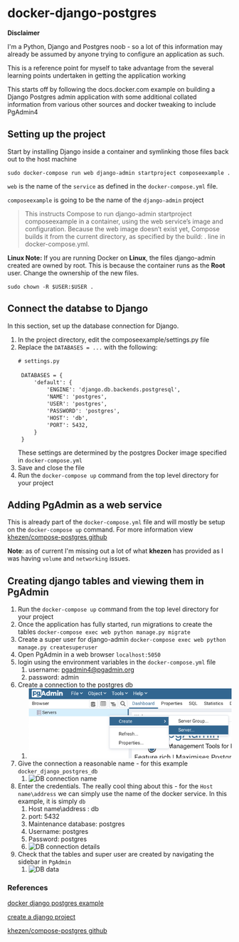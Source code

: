 # docker-django-postgres
**Disclaimer**

I'm a Python, Django and Postgres noob - so a lot of this information may already be assumed by anyone trying to configure an application as such. 

This is a reference point for myself to take advantage from the several learning points undertaken in getting the application working

This starts off by following the docs.docker.com example on building a Django Postgres admin application with some additional collated information from various other sources and docker tweaking to include PgAdmin4

## Setting up the project
Start by installing Django inside a container and symlinking those files back out to the host machine
```
sudo docker-compose run web django-admin startproject composeexample .
```
`web` is the name of the `service` as defined in the `docker-compose.yml` file.

`composeexample` is going to be the name of the `django-admin` project

> This instructs Compose to run django-admin startproject composeexample in a container, using the web service’s image and configuration. Because the web image doesn’t exist yet, Compose builds it from the current directory, as specified by the build: . line in docker-compose.yml.

**Linux Note:** If you are running Docker on **Linux**, the files django-admin created are owned by root. This is because the container runs as the **Root** user. Change the ownership of the new files.
```
sudo chown -R $USER:$USER .
```

## Connect the databse to Django
In this section, set up the database connection for Django.
1. In the project directory, edit the composeexample/settings.py file
2. Replace the `DATABASES = ...` with the following:
   ``` 
   # settings.py
   
    DATABASES = {
        'default': {
            'ENGINE': 'django.db.backends.postgresql',
            'NAME': 'postgres',
            'USER': 'postgres',
            'PASSWORD': 'postgres',
            'HOST': 'db',
            'PORT': 5432,
        }
    }
   ```
   These settings are determined by the postgres Docker image specified in `docker-compose.yml`
3. Save and close the file 
4. Run the `docker-compose up` command from the top level directory for your project

## Adding PgAdmin as a web service
This is already part of the `docker-compose.yml` file and will mostly be setup on the `docker-compose up` command. 
For more information view [khezen/compose-postgres github](https://github.com/khezen/compose-postgres)

**Note**: as of current I'm missing out a lot of what **khezen** has provided as I was having `volume` and `networking` issues.

## Creating django tables and viewing them in PgAdmin
1. Run the `docker-compose up` command from the top level directory for your project
2. Once the application has fully started, run migrations to create the tables `docker-compose exec web python manage.py migrate`
3. Create a super user for django-admin `docker-compose exec web python manage.py createsuperuser`
4. Open PgAdmin in a web browser `localhost:5050`
5. login using the environment variables in the `docker-compose.yml` file
   1. username: pgadmin4@pgadmin.org
   2. password: admin
6. Create a connection to the postgres db
   1. ![Create a connection to the db](https://github.com/SeanVowles/docker-django-postgres/blob/master/images/create_server.png)
7. Give the connection a reasonable name - for this example `docker_django_postgres_db`
   1. ![DB connection name](../docker-django-postgresql/images/db_connection_name.png)
8. Enter the credentials. The really cool thing about this - for the `Host name\address` we can simply use the name of the docker service. In this example, it is simply `db`
   1. Host name\address : db
   2. port: 5432
   3. Maintenance database: postgres
   4. Username: postgres
   5. Password: postgres
   6. ![DB connection details](../docker-django-postgresql/images/db_connection_details.png)
9. Check that the tables and super user are created by navigating the sidebar in `PgAdmin`
   1.  ![DB data](../images/../docker-django-postgresql/images/db_data.png)


### References
[docker django postgres example](https://docs.docker.com/compose/django/)

[create a django project](https://docs.docker.com/compose/django/#create-a-django-project)

[khezen/compose-postgres github](https://github.com/khezen/compose-postgres)
